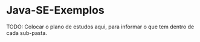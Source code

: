 # Java-SE-Exemplos

TODO: Colocar o plano de estudos aqui, para informar o que tem dentro de cada sub-pasta.
